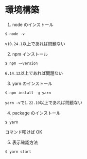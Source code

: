 # 環境構築

1. node のインストール

```
$ node -v
```

`v10.24.1`以上であれば問題ない

2. npm インストール

```
$ npm -–version
```

`6.14.12`以上であれば問題ない

3. yarn のインストール

```
$ npm install -g yarn
```

`yarn -v`で`1.22.10`以上であれば問題ない

4. package のインストール

```
$ yarn
```

コマンド叩けば OK

5. 表示確認方法

```
$ yarn start
```
